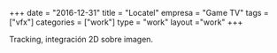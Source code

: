 +++
date = "2016-12-31"
title = "Locatel"
empresa = "Game TV"
tags = ["vfx"]
categories = ["work"]
type = "work"
layout ="work"
+++

Tracking, integración 2D sobre imagen.